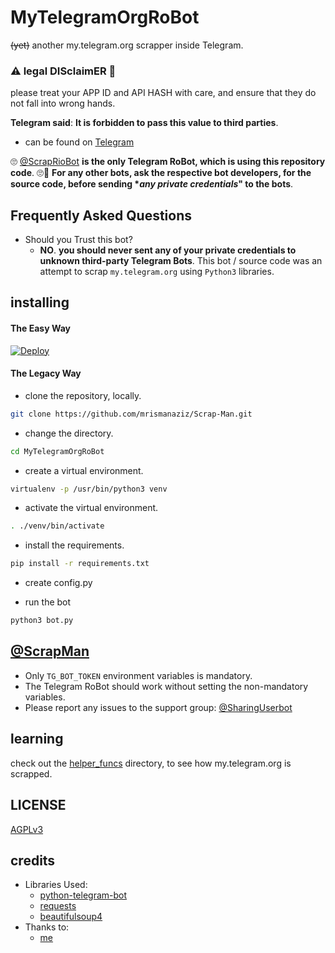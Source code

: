 # MyTelegramOrgRoBot

~~(yet)~~ another my.telegram.org scrapper inside Telegram.

### ⚠ legal DISclaimER 🚸
please treat your APP ID and API HASH with care, and ensure that they do not fall into wrong hands.

**Telegram said**: __It is forbidden to pass this value to third parties__.

- can be found on [Telegram](https://telegram.dog/scrapriobot)

🙄 [@ScrapRioBot](https://telegram.dog/ScrapRioBot) **is the only Telegram RoBot, which is using this repository code**. 🙄😬
__For any other bots, ask the respective bot developers, for the source code, before sending **any private credentials*" to the bots__.

## Frequently Asked Questions

- Should you Trust this bot?
  - **NO**. __you should never sent any of your private credentials to unknown third-party Telegram Bots__. This bot / source code was an attempt to scrap `my.telegram.org` using `Python3` libraries.


## installing

#### The Easy Way

[![Deploy](https://www.herokucdn.com/deploy/button.svg)](https://heroku.com/deploy)


#### The Legacy Way

- clone the repository, locally.
```sh
git clone https://github.com/mrismanaziz/Scrap-Man.git
```

- change the directory.
```sh
cd MyTelegramOrgRoBot
```

- create a virtual environment.
```sh
virtualenv -p /usr/bin/python3 venv
```

- activate the virtual environment.
```sh
. ./venv/bin/activate
```

- install the requirements.
```sh
pip install -r requirements.txt
```

- create config.py

- run the bot
```sh
python3 bot.py
```

## [@ScrapMan](https://telegram.dog/scrapmanbot)

- Only `TG_BOT_TOKEN` environment variables is mandatory.
- The Telegram RoBot should work without setting the non-mandatory variables.
- Please report any issues to the support group: [@SharingUserbot](https://t.me/SharingUserbot)


## learning

check out the [helper_funcs](https://github.com/mrismanaziz/Scrap-Man/tree/master/helper_funcs) directory, to see how my.telegram.org is scrapped.

## LICENSE
[AGPLv3](https://github.com/mrismanaziz/Scrap-Man/blob/master/LICENSE)

## credits

- Libraries Used:
  - [python-telegram-bot](https://github.com/python-telegram-bot/python-telegram-bot)
  - [requests](https://github.com/psf/requests)
  - [beautifulsoup4](https://pypi.org/project/beautifulsoup4)
- Thanks to:
  - [me](https://tx.me/fckualot)
